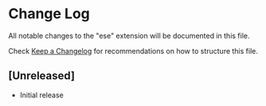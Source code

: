 # Change Log

All notable changes to the "ese" extension will be documented in this file.

Check [Keep a Changelog](http://keepachangelog.com/) for recommendations on how to structure this file.

## [Unreleased]

- Initial release